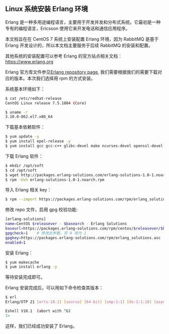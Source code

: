 ## Linux 系统安装 Erlang 环境

Erlang 是一种多用途编程语言，主要用于开发并发和分布式系统。它最初是一种专有的编程语言，Ericsson 使用它来开发电话和通信应用程序。

本文档旨在在 CentOS 7 系统上安装配置 Erlang 环境，因为 RabbitMQ 是基于 Erlang 开发设计的，所以本文档主要服务于后续 RabbitMQ 的安装和配置。

其他系统的安装配置可以参考 Erlang 的官方站点相关文档：<https://www.erlang.org>

Erlang 官方库文件参见[Erlang repository page](https://packages.erlang-solutions.com/erlang/), 我们需要根据我们的需要下载对应的版本。本次我们选择用 rpm 的方式安装。

系统基本环境如下：

```bash
$ cat /etc/redhat-release
CentOS Linux release 7.5.1804 (Core)

$ uname -r
3.10.0-862.el7.x86_64
```

下载基本依赖软件：

```bash
$ yum update -y
$ yum install epel-release -y
$ yum install gcc gcc-c++ glibc-devel make ncurses-devel openssl-devel autoconf git wget wxBase.x86_64
```

下载 Erlang 软件：

```bash
$ mkdir /opt/soft
$ cd /opt/soft
$ wget http://packages.erlang-solutions.com/erlang-solutions-1.0-1.noarch.rpm
$ rpm -Uvh erlang-solutions-1.0-1.noarch.rpm
```

导入 Erlang  相关 key：

```bash
$ rpm --import https://packages.erlang-solutions.com/rpm/erlang_solutions.asc
```

修改 repo 文件，启用 gpg 校验功能:

```bash
[erlang-solutions]
name=CentOS $releasever - $basearch - Erlang Solutions
baseurl=https://packages.erlang-solutions.com/rpm/centos/$releasever/$basearch
gpgcheck=1    # 修改此参数，将 0 改为 1
gpgkey=https://packages.erlang-solutions.com/rpm/erlang_solutions.asc
enabled=1
```

安装 Erlang：

```bash
$ yum makecache
$ yum install erlang -y
```

等待安装完成即可。

Erlang 安装完成后，可以用如下命令检查其版本：

```bash
$ erl
Erlang/OTP 21 [erts-10.1] [source] [64-bit] [smp:1:1] [ds:1:1:10] [async-threads:1] [hipe]

Eshell V10.1  (abort with ^G)
1>
```

这样，我们已经成功安装了 Erlang。